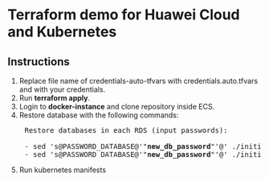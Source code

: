 # Terraform demo for Huawei Cloud and Kubernetes

## Instructions

1. Replace file name of credentials-auto-tfvars with credentials.auto.tfvars and with your credentials.
2. Run **terraform apply**.
3. Login to **docker-instance** and clone repository inside ECS.
4. Restore database with the following commands:
<pre>
    Restore databases in each RDS (input passwords):

    - sed 's@PASSWORD_DATABASE@'"<b>new_db_password</b>"'@' ./initialize-db/emojidb.sql | mysql -u root -h <b>rds_emoji_ip</b> -p
    - sed 's@PASSWORD_DATABASE@'"<b>new_db_password</b>"'@' ./initialize-db/votedb.sql | mysql -u root -h <b>rds_vote_ip</b> -p
</pre>

5. Run kubernetes manifests
